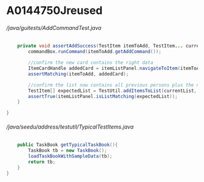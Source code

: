 # A0144750Jreused
###### /java/guitests/AddCommandTest.java
``` java
    private void assertAddSuccess(TestItem itemToAdd, TestItem... currentList) {
        commandBox.runCommand(itemToAdd.getAddCommand());

        //confirm the new card contains the right data
        ItemCardHandle addedCard = itemListPanel.navigateToItem(itemToAdd.getDescription().getFullDescription());
        assertMatching(itemToAdd, addedCard);

        //confirm the list now contains all previous persons plus the new person
        TestItem[] expectedList = TestUtil.addItemsToList(currentList, itemToAdd);
        assertTrue(itemListPanel.isListMatching(expectedList));
    }

}
```
###### /java/seedu/address/testutil/TypicalTestItems.java
``` java
    public TaskBook getTypicalTaskBook(){
        TaskBook tb = new TaskBook();
        loadTaskBookWithSampleData(tb);
        return tb;
    }
}
```
